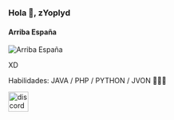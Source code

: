 ### Hola 👋, zYoplyd
#### Arriba España
![Arriba España](https://f.wetop.cf/webcontent/github/banner/banner_xd.png)

XD

Habilidades:  JAVA / PHP / PYTHON / JVON  🥵🥵🥵 

[<img src='https://cdn.jsdelivr.net/npm/simple-icons@3.0.1/icons/discord.svg' alt='discord' height='40'>](https://f.wetop.cf/s/discord)  

